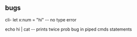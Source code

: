 ## bugs
cli- let x:num = "hi" -- no type error

echo hi | cat -- prints twice prob bug in piped cmds statements
